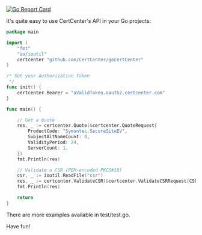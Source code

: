 [![Go Report Card](https://goreportcard.com/badge/github.com/CertCenter/goCertCenter)](https://goreportcard.com/report/github.com/CertCenter/goCertCenter)

It's quite easy to use CertCenter's API in your Go projects:

```go
package main

import (
	"fmt"
	"io/ioutil"
	certcenter "github.com/CertCenter/goCertCenter"
)

/* Set your Authorization Token
 */
func init() {
	certcenter.Bearer = "aValidToken.oauth2.certcenter.com"
}

func main() {

	// Get a Quote
	res, _ := certcenter.Quote(&certcenter.QuoteRequest{
		ProductCode: "Symantec.SecureSiteEV",
		SubjectAltNameCount: 0,
		ValidityPeriod: 24,
		ServerCount: 1,
	})
	fmt.Println(res)

	// Validate a CSR (PEM-encoded PKCS#10)
	csr, _ := ioutil.ReadFile("csr")
	res, _ := certcenter.ValidateCSR(&certcenter.ValidateCSRRequest{CSR: string(csr)})
	fmt.Println(res)

	return 
}
```

There are more examples available in test/test.go.

Have fun!
